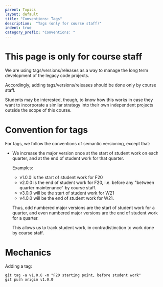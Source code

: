 ```yaml
---
parent: Topics
layout: default
title: "Conventions: Tags"
description:  "Tags (only for course staff)"
indent: true
category_prefix: "Conventions: "
---
```


# This page is only for course staff

We are using tags/versions/releases as a way to manage the long term development of the legacy code projects.

Accordingly, adding tags/versions/releases should be done only by course staff.

Students may be interested, though, to know how this works in case they want to incorporate a similar strategy into their own
independent projects outside the scope of this course.

# Convention for tags

For tags, we follow the conventions of semantic versioning, except that:

* We increase the major version once at the start of student work on each quarter, and at the end of student work for that quarter.
  
  Examples:
  - v1.0.0 is the start of student work for F20
  - v2.0.0 is the end of student work for F20, i.e. before any "between quarter maintenance" by course staff.
  - v3.0.0 will be the start of student work for W21
  - v4.0.0 will be the end of student work for W21.
  
  Thus, odd numbered major versions are the start of student work for a quarter, and even numbered major versions are the end of 
  student work for a quarter.

  This allows us to track student work, in contradistinction to work done by course staff.
 
# Mechanics

Adding a tag:

```
git tag -a v1.0.0 -m "F20 starting point, before student work"
git push origin v1.0.0
```
